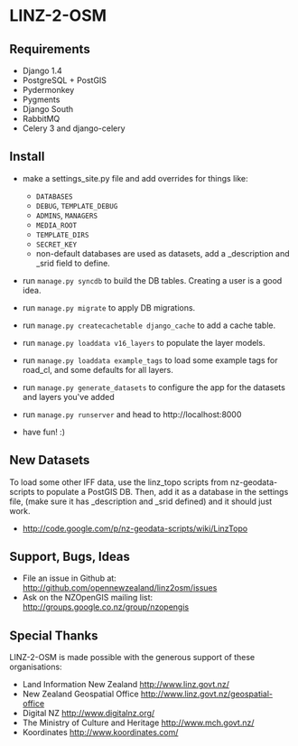 LINZ-2-OSM
==========


Requirements
------------

 * Django 1.4
 * PostgreSQL + PostGIS
 * Pydermonkey
 * Pygments
 * Django South
 * RabbitMQ
 * Celery 3 and django-celery
 
Install
-------

 * make a settings_site.py file and add overrides for things like:
   * `DATABASES`
   * `DEBUG`, `TEMPLATE_DEBUG`
   * `ADMINS`, `MANAGERS`
   * `MEDIA_ROOT`
   * `TEMPLATE_DIRS`
   * `SECRET_KEY`
   * non-default databases are used as datasets, add a _description and _srid
     field to define. 

 * run `manage.py syncdb` to build the DB tables. Creating a user is a 
   good idea.
 * run `manage.py migrate` to apply DB migrations.
 * run `manage.py createcachetable django_cache` to add a cache table.
 
 * run `manage.py loaddata v16_layers` to populate the layer models.
 * run `manage.py loaddata example_tags` to load some example tags for road_cl,
   and some defaults for all layers.
 * run `manage.py generate_datasets` to configure the app for the datasets and layers you've added
 * run `manage.py runserver` and head to http://localhost:8000
 * have fun! :)

New Datasets
------------

To load some other IFF data, use the linz_topo scripts from nz-geodata-scripts
to populate a PostGIS DB. Then, add it as a database in the settings file,
(make sure it has _description and _srid defined) and it should just work.

 * http://code.google.com/p/nz-geodata-scripts/wiki/LinzTopo   

Support, Bugs, Ideas
--------------------

 * File an issue in Github at: 
   http://github.com/opennewzealand/linz2osm/issues
 * Ask on the NZOpenGIS mailing list:
   http://groups.google.co.nz/group/nzopengis

Special Thanks
--------------

LINZ-2-OSM is made possible with the generous support of these organisations:

 * Land Information New Zealand
   http://www.linz.govt.nz/
 * New Zealand Geospatial Office
   http://www.linz.govt.nz/geospatial-office
 * Digital NZ
   http://www.digitalnz.org/
 * The Ministry of Culture and Heritage
   http://www.mch.govt.nz/
 * Koordinates
   http://www.koordinates.com/
